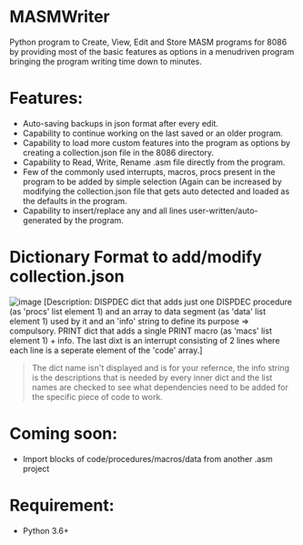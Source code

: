 # MASMWriter
Python program to Create, View, Edit and Store MASM programs for 8086 by providing most of the basic features as options in a menudriven program bringing the program writing time down to minutes.
# Features:
  - Auto-saving backups in json format after every edit.
  - Capability to continue working on the last saved or an older program.
  - Capability to load more custom features into the program as options by creating a collection.json file in the 8086 directory.
  - Capability to Read, Write, Rename .asm file directly from the program.
  - Few of the commonly used interrupts, macros, procs present in the program to be added by simple selection (Again can be increased by modifying the
    collection.json file that gets auto detected and loaded as the defaults in the program.
  - Capability to insert/replace any and all lines user-written/auto-generated by the program.

# Dictionary Format to add/modify collection.json
![image](https://github.com/SHREESHMAN/MASMWriter/assets/35427748/7d65517d-c6b7-4de7-a41b-0b82d969956c)
[Description: DISPDEC dict that adds just one DISPDEC procedure (as 'procs' list element 1) and an array to data segment (as 'data' list element 1) used by it and an 'info' string to define its purpose => compulsory.
PRINT dict that adds a single PRINT macro (as 'macs' list element 1) + info. 
The last dixt is  an interrupt consisting of 2 lines where each line is a seperate element of the 'code' array.]
> The dict name isn't displayed and is for your refernce, the info string is the descriptions that is needed by every inner dict and the list names are checked to see what dependencies need to be added for the specific piece of code to work. 
# Coming soon:
  - Import blocks of code/procedures/macros/data from another .asm project

# Requirement:
  - Python 3.6+

